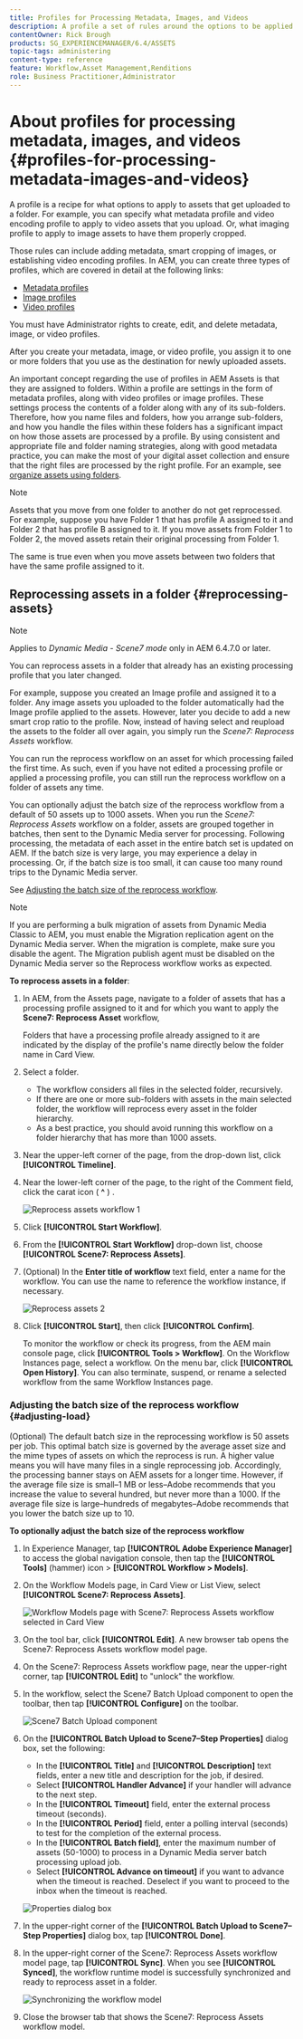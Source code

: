 ```yaml
---
title: Profiles for Processing Metadata, Images, and Videos
description: A profile a set of rules around the options to be applied to assets uploaded to a folder. Specify what metadata profile and video encoding profile to apply to video assets that you upload. For image assets, you can also specify what imaging profile to apply to image assets to have them properly cropped.
contentOwner: Rick Brough
products: SG_EXPERIENCEMANAGER/6.4/ASSETS
topic-tags: administering
content-type: reference
feature: Workflow,Asset Management,Renditions
role: Business Practitioner,Administrator
---
```


# About profiles for processing metadata, images, and videos {#profiles-for-processing-metadata-images-and-videos}

A profile is a recipe for what options to apply to assets that get uploaded to a folder. For example, you can specify what metadata profile and video encoding profile to apply to video assets that you upload. Or, what imaging profile to apply to image assets to have them properly cropped.

Those rules can include adding metadata, smart cropping of images, or establishing video encoding profiles. In AEM, you can create three types of profiles, which are covered in detail at the following links:

* [Metadata profiles](metadata-profiles.md)
* [Image profiles](image-profiles.md)
* [Video profiles](video-profiles.md)

You must have Administrator rights to create, edit, and delete metadata, image, or video profiles.

After you create your metadata, image, or video profile, you assign it to one or more folders that you use as the destination for newly uploaded assets.

An important concept regarding the use of profiles in AEM Assets is that they are assigned to folders. Within a profile are settings in the form of metadata profiles, along with video profiles or image profiles. These settings process the contents of a folder along with any of its sub-folders. Therefore, how you name files and folders, how you arrange sub-folders, and how you handle the files within these folders has a significant impact on how those assets are processed by a profile. By using consistent and appropriate file and folder naming strategies, along with good metadata practice, you can make the most of your digital asset collection and ensure that the right files are processed by the right profile. For an example, see [organize assets using folders](organize-assets.md#organize-using-folders).

>[!NOTE]
>
>Assets that you move from one folder to another do not get reprocessed. For example, suppose you have Folder 1 that has profile A assigned to it and Folder 2 that has profile B assigned to it. If you move assets from Folder 1 to Folder 2, the moved assets retain their original processing from Folder 1.
>
>The same is true even when you move assets between two folders that have the same profile assigned to it.

## Reprocessing assets in a folder {#reprocessing-assets}

>[!NOTE]
>
>Applies to *Dynamic Media - Scene7 mode* only in AEM 6.4.7.0 or later.

You can reprocess assets in a folder that already has an existing processing profile that you later changed. 

For example, suppose you created an Image profile and assigned it to a folder. Any image assets you uploaded to the folder automatically had the Image profile applied to the assets. However, later you decide to add a new smart crop ratio to the profile. Now, instead of having select and reupload the assets to the folder all over again, you simply run the *Scene7: Reprocess Assets* workflow.

You can run the reprocess workflow on an asset for which processing failed the first time. As such, even if you have not edited a processing profile or applied a processing profile, you can still run the reprocess workflow on a folder of assets any time.

You can optionally adjust the batch size of the reprocess workflow from a default of 50 assets up to 1000 assets. When you run the _Scene7: Reprocess Assets_ workflow on a folder, assets are grouped together in batches, then sent to the Dynamic Media server for processing. Following processing, the metadata of each asset in the entire batch set is updated on AEM. If the batch size is very large, you may experience a delay in processing. Or, if the batch size is too small, it can cause too many round trips to the Dynamic Media server.

See [Adjusting the batch size of the reprocess workflow](#adjusting-load).

>[!NOTE]
>
>If you are performing a bulk migration of assets from Dynamic Media Classic to AEM, you must enable the Migration replication agent on the Dynamic Media server. When the migration is complete, make sure you disable the agent. The Migration publish agent must be disabled on the Dynamic Media server so the Reprocess workflow works as expected.

<!-- Batch size is the number of assets that are amalgamated into a single IPS (Dynamic Media’s Image Production System) job. When you run the Scene7: Reprocess Assets workflow, the job is triggered on IPS. The number of IPS jobs that are triggered is based on the total number of assets in the folder, divided by the batch size. For example, suppose you had a folder with 150 assets and a batch size of 50. In this case, three IPS jobs are triggered. The assets are updated when the entire batch size (50 in our example) is processed in IPS. The job then moves onto the next IPS job and so on until complete. If you increase the batch size, you may notice a longer delay with assets getting updated. -->

**To reprocess assets in a folder**:

1. In AEM, from the Assets page, navigate to a folder of assets that has a processing profile assigned to it and for which you want to apply the **Scene7: Reprocess Asset** workflow,

    Folders that have a processing profile already assigned to it are indicated by the display of the profile's name directly below the folder name in Card View. 

1. Select a folder.

    * The workflow considers all files in the selected folder, recursively.
    * If there are one or more sub-folders with assets in the main selected folder, the workflow will reprocess every asset in the folder hierarchy.
    * As a best practice, you should avoid running this workflow on a folder hierarchy that has more than 1000 assets.

1. Near the upper-left corner of the page, from the drop-down list, click **[!UICONTROL Timeline]**.
1. Near the lower-left corner of the page, to the right of the Comment field, click the carat icon  ( **^** ) .

    ![Reprocess assets workflow 1](/help/assets/assets/reprocess-assets1.png)

1. Click **[!UICONTROL Start Workflow]**.
1. From the **[!UICONTROL Start Workflow]** drop-down list, choose **[!UICONTROL Scene7: Reprocess Assets]**.
1. (Optional) In the **Enter title of workflow** text field, enter a name for the workflow. You can use the name to reference the workflow instance, if necessary.

    ![Reprocess assets 2](/help/assets/assets/reprocess-assets2.png)

1. Click **[!UICONTROL Start]**, then click **[!UICONTROL Confirm]**.

    To monitor the workflow or check its progress, from the AEM main console page, click **[!UICONTROL Tools > Workflow]**. On the Workflow Instances page, select a workflow. On the menu bar, click **[!UICONTROL Open History]**. You can also terminate, suspend, or rename a selected workflow from the same Workflow Instances page.

### Adjusting the batch size of the reprocess workflow {#adjusting-load}

(Optional) The default batch size in the reprocessing workflow is 50 assets per job. This optimal batch size is governed by the average asset size and the mime types of assets on which the reprocess is run. A higher value means you will have many files in a single reprocessing job. Accordingly, the processing banner stays on AEM assets for a longer time. However, if the average file size is small&ndash;1 MB or less&ndash;Adobe recommends that you increase the value to several hundred, but never more than a 1000. If the average file size is large&ndash;hundreds of megabytes&ndash;Adobe recommends that you lower the batch size up to 10.

**To optionally adjust the batch size of the reprocess workflow**

1. In Experience Manager, tap **[!UICONTROL Adobe Experience Manager]** to access the global navigation console, then tap the **[!UICONTROL Tools]** (hammer) icon > **[!UICONTROL Workflow > Models]**.
1. On the Workflow Models page, in Card View or List View, select **[!UICONTROL Scene7: Reprocess Assets]**.

    ![Workflow Models page with Scene7: Reprocess Assets workflow selected in Card View](/help/assets/assets-dm/reprocess-assets7.png)

1. On the tool bar, click **[!UICONTROL Edit]**. A new browser tab opens the Scene7: Reprocess Assets workflow model page.
1. On the Scene7: Reprocess Assets workflow page, near the upper-right corner, tap **[!UICONTROL Edit]** to "unlock" the workflow.
1. In the workflow, select the Scene7 Batch Upload component to open the toolbar, then tap **[!UICONTROL Configure]** on the toolbar.

    ![Scene7 Batch Upload component](/help/assets/assets-dm/reprocess-assets8.png)

1. On the **[!UICONTROL Batch Upload to Scene7&ndash;Step Properties]** dialog box, set the following:
    * In the **[!UICONTROL Title]** and **[!UICONTROL Description]** text fields, enter a new title and description for the job, if desired.
    * Select **[!UICONTROL Handler Advance]** if your handler will advance to the next step.
    * In the **[!UICONTROL Timeout]** field, enter the external process timeout (seconds).
    * In the **[!UICONTROL Period]** field, enter a polling interval (seconds) to test for the completion of the external process.
    * In the **[!UICONTROL Batch field]**, enter the maximum number of assets (50-1000) to process in a Dynamic Media server batch processing upload job.
    * Select **[!UICONTROL Advance on timeout]** if you want to advance when the timeout is reached. Deselect if you want to proceed to the inbox when the timeout is reached. 

    ![Properties dialog box](/help/assets/assets-dm/reprocess-assets3.png)

1. In the upper-right corner of the **[!UICONTROL Batch Upload to Scene7&ndash;Step Properties]** dialog box, tap **[!UICONTROL Done]**.

1. In the upper-right corner of the Scene7: Reprocess Assets workflow model page, tap **[!UICONTROL Sync]**. When you see **[!UICONTROL Synced]**, the workflow runtime model is successfully synchronized and ready to reprocess asset in a folder.

    ![Synchronizing the workflow model](/help/assets/assets-dm/reprocess-assets1.png)

1. Close the browser tab that shows the Scene7: Reprocess Assets workflow model.

<!-- 1. Return to the browser tab that has the open Workflow Models page, then press **Esc** to exit the selection.
1. In the upper-left corner of the page, tap **[!UICONTROL Adobe Experience Manager]** to access the global navigation console, then tap the **[!UICONTROL Tools]** (hammer) icon > **[!UICONTROL General > CRXDE Lite]**.
1. In the folder tree on the left side of the CRXDE Lite page, navigate to the following location:

   `/conf/global/settings/workflow/models/scene7_reprocess_assets/jcr:content/flow/reprocess/metaData`

   ![CRXDE Lite](/help/assets/assets/workflow-models9.png)

1. On the right side of the CRXDE Lite page, in the lower portion, enter the following name, type, and value in its respective field:
    * **[!UICONTROL Name]**: `reprocess-batch-size`
    * **[!UICONTROL Type]**: `Long`
    * **[!UICONTROL Value]**: enter a default value (50-1000) for the batch size
1. In the lower-right corner, tap **[!UICONTROL Add]**. The new property appears as the following:

    ![Saving the new property](/help/assets/assets/workflow-models10.png)

1. On the menu bar of the CRXDE Lite page, tap **[!UICONTROL Save All]**.
1. In the upper-left corner of the page, tap **[!UICONTROL CRXDE Lite]** to return to the main AEM console
1. Repeat steps 1-7 to re-synchronize the new batch size to the Scene7: Reprocess Assets workflow model. -->
